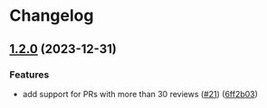 # Changelog

## [1.2.0](https://github.com/hayawata3626/team-approval-checker/compare/v1.1.0...v1.2.0) (2023-12-31)


### Features

* add support for PRs with more than 30 reviews ([#21](https://github.com/hayawata3626/team-approval-checker/issues/21)) ([6ff2b03](https://github.com/hayawata3626/team-approval-checker/commit/6ff2b0353a36bbada95ea1992389ed2de395c7bf))
